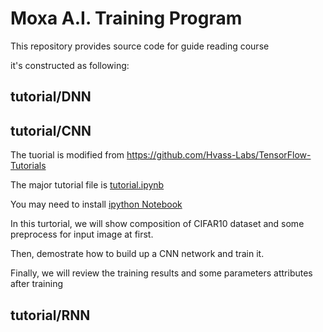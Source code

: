 # Moxa A.I. Training Program

This repository provides source code for guide reading course

it's constructed as following:

## tutorial/DNN

## tutorial/CNN

The tuorial is modified from https://github.com/Hvass-Labs/TensorFlow-Tutorials

The major tutorial file is [tutorial.ipynb](https://github.com/dashmoment/moxa_ai_training/blob/master/tutorial/02_CNN/tutorial.ipynb)

You may need to install [ipython Notebook](http://jupyter.org/)

In this turtorial, we will show composition of CIFAR10 dataset and some preprocess for input image at first.

Then, demostrate how to build up a CNN network and train it.

Finally, we will review the training results and some parameters attributes after training 



## tutorial/RNN


